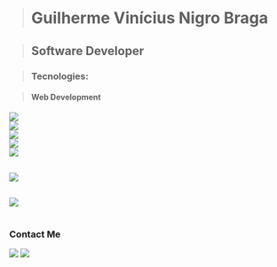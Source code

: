 ><h1>Guilherme Vinícius Nigro Braga</h1>

><h2>Software Developer</h2>

><h3>Tecnologies:</h3>

><h4>Web Development</h4>

<a href="https://skillicons.dev">
    <img src="https://skillicons.dev/icons?i=html,css,js,nodejs,git" /><br>
    <img src="https://skillicons.dev/icons?i=ts,bootstrap,tailwind,react,nextjs"/><br>
    <img src="https://skillicons.dev/icons?i=wordpress,sass,webpack,gulp,jquery"/><br>
    <img src="https://skillicons.dev/icons?i=arduino,c,cpp,java" /><br>
    <img src="https://skillicons.dev/icons?i=py,opencv,pytorch,tensorflow,raspberrypi" />
  </a>

##
<a><img src="https://github-readme-stats-s0la1r3.vercel.app/api?username=guilhermevnbraga&show_icons=true&bg_color=121218&title_color=0CA&text_color=0B9"/></a>

##
<a><img src="https://readme-stats-cwvn.vercel.app/api/top-langs/?username=guilhermevnbraga&layout=compact&langs_count=10&hide=jupyter%20notebook&exclude_repo=FTP-Client-Server,Linked-Attributes-Implementation,DirectLinks-Update-Dirs&count-private=true&theme=gotham&border_color=47f0d7"></a>

#
<h3>Contact Me</h3>
<div>
<a href="https://www.linkedin.com/in/guilherme-vin%C3%ADcius-nigro-braga-651aba279/" target="_blank"><img src="https://img.shields.io/badge/-LinkedIn-%230077B5?style=for-the-badge&logo=linkedin&logoColor=white" target="_blank"></a> 
<a href="mailto:guilhermeviniciuspj@gmail.com"><img src="https://img.shields.io/badge/Gmail-D14836?style=for-the-badge&logo=gmail&logoColor=white"></a>
</div>
